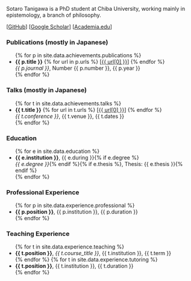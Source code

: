 Sotaro Tanigawa is a PhD student at Chiba University, working mainly in epistemology, a branch of philosophy.

\[[GitHub](https://github.com/sotanigawa)\]
\[[Google Scholar](https://scholar.google.co.jp/citations?user=o9_vcfoAAAAJ)\]
\[[Academia.edu](https://chiba-u.academia.edu/SotaroTanigawa)\]

### Publications (mostly in Japanese)

<ul>
{% for p in site.data.achievements.publications %}
  <li>
    <strong>{{ p.title }}</strong>
    {% for url in p.urls %}
    [<a href="{{ url[1] }}">{{ url[0] }}</a>]
    {% endfor %}
    <br />
    <i>{{ p.journal }}</i>, Number {{ p.number }}, {{ p.year }}
  </li>
{% endfor %}
</ul>

### Talks (mostly in Japanese)

<ul>
{% for t in site.data.achievements.talks %}
  <li>
    <strong>{{ t.title }}</strong>
    {% for url in t.urls %}
    [<a href="{{ url[1] }}">{{ url[0] }}</a>]
    {% endfor %}
    <br />
    <i>{{ t.conference }}</i>, {{ t.venue }}, {{ t.dates }}
  </li>
{% endfor %}
</ul>

### Education

<ul>
{% for e in site.data.education %}
  <li>
    <strong>{{ e.institution }}</strong>, {{ e.during }}{% if e.degree %}<br />
    <i>{{ e.degree }}</i>{% endif %}{% if e.thesis %}, Thesis: {{ e.thesis }}{% endif %}
  </li>
{% endfor %}
</ul>

### Professional Experience

<ul>
{% for p in site.data.experience.professional %}
  <li><strong>{{ p.position }}</strong>, {{ p.institution }}, {{ p.duration }}</li>
{% endfor %}
</ul>

### Teaching Experience

<ul>
{% for t in site.data.experience.teaching %}
  <li><strong>{{ t.position }}</strong>, <i>{{ t.course_title }}</i>, {{ t.institution }}, {{ t.term }}</li>
{% endfor %}
{% for t in site.data.experience.tutoring %}
  <li><strong>{{ t.position }}</strong>, {{ t.institution }}, {{ t.duration }}</li>
{% endfor %}
</ul>

